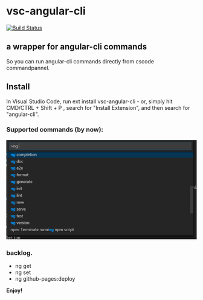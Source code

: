 # vsc-angular-cli
[![Build Status](https://travis-ci.org/web-dave/vsc-angular-cli.svg?branch=master)](https://travis-ci.org/web-dave/vsc-angular-cli)


## a wrapper for angular-cli commands
So you can run angular-cli commands directly from cscode commandpannel.

## Install

In Visual Studio Code, run  ext install vsc-angular-cli  - or, simply hit  CMD/CTRL + Shift + P , search for "Install Extension", and then search for "angular-cli".

### Supported commands (by now):
![vsc-angular-cli features](images/ngCmd.png)


### backlog.
* ng get
* ng set
* ng github-pages:deploy

**Enjoy!**


